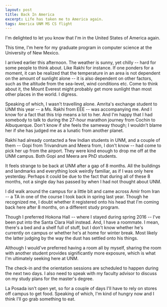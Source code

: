 ```yaml
---
layout: post
title: Back In America
excerpt: Life has taken me to America again.
tags: America UNM MS CS flight
---
```

I'm delighted to let you know that I'm in the United States of America again.

This time, I'm here for my graduate program in computer science at the University of New Mexico.

I arrived earlier this afternoon. The weather is sunny, yet chilly -- hard for some people to think about. Like Rakhi for instance. If one ponders for a moment, it can be realized that the temperature in an area is not dependent on the amount of sunlight alone -- it is also dependent on other factors, such as the altitude from the sea-level, wind conditions etc. Come to think about it, the Mount Everest might probably get more sunlight than most other places in the world. I digress.

Speaking of which, I wasn't travelling alone. Amrita's exchange student to UNM this year -- a Ms. Rakhi from EEE -- was accompanying me. And I know for a fact that this trip means a lot to her. And I'm happy that I had somebody to talk to during the 27-hour marathon journey from Cochin to Albuquerque. Don't know if she feels the sameway though; I wouldn't blame her if she has judged me as a lunatic from another planet.

Rakhi had already contacted a few Indian students in UNM, and a couple of them -- Gopi from Trivandrum and Meera from, I don't know -- had come to pick her up from the airport. They were kind enough to drop me off at the UNM campus. Both Gopi and Meera are PhD students.

It feels strange to be back at UNM after a gap of 8 months. All the buildings and landmarks and everything look weirdly familiar, as if I was only here yesterday. Perhaps it could be due to the fact that during all of these 8 months, not a single day has passed by when I had not thought about UNM.

I did walk around the campus for a little bit and came across Amir from Iran -- a TA in one of the course I took back in spring last year. Though he recognized me, I doubt whether it registered onto his head that I'm coming back here after 8 months, on a different study program.

Though I preferred Hokona Hall -- where I stayed during spring 2016 -- I've been put into the Santa Clara Hall instead. And, I have a roommate. I mean, there's a bed and a shelf full of stuff, but I don't know whether he's currently on campus or whether he's at home for winter break. Most likely the latter judging by the way the dust has settled onto his things.

Although I would've preferred having a room all by myself, sharing the room with another student provides significantly more exposure, which is what I'm ultimately seeking here at UNM.

The check-in and the orientation sessions are scheduled to happen during the next two days. I also need to speak with my faculty advisor to discuss on my study plans for the master's degree.

La Posada isn't open yet, so for a couple of days I'll have to rely on stores off campus to get food. Speaking of which, I'm kind of hungry now and I think I'll go grab something to eat.
